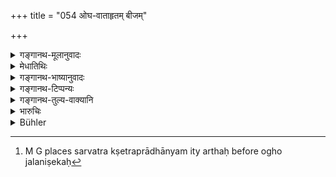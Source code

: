 +++
title = "054 ओघ-वाताहृतम् बीजम्"

+++

<details><summary>गङ्गानथ-मूलानुवादः</summary>

If seed, carried away by rain or wind, germinates in a soil,—that seed belongs to the owner of the soil, and the owner of the seed does not receive the produce.—(54)
</details>

<details><summary>मेधातिथिः</summary>

परक्षेत्रे वप्तुर् बीजनाश उक्तः । तत्र मन्येत- "पुरुषापराधात् तस्य युक्तोपहारो नूनम् असौ क्षेत्रं जिहीर्षति । नो चेत् किम् इति परक्षेत्रे वपतीति । येन तु स्वक्षेत्रे व्युप्तम् ओघवाताभ्याम् अन्यत्रानीतं तस्य को ऽपराधो यदि स्वं द्रव्यं हारयति" । तदर्थम् आह । **ओघवाताहृतं बीजम्** । **ओघो** जलनिषेकः, तेन **वायुना चाहृतं** नीतं **यस्य क्षेत्रे प्ररोहति** तस्यैव तद् भवति । एतेनैव सिद्धे विस्पष्टार्थं **न बीजी लभते फलम्** इति । सर्वत्र क्षेत्रप्राधान्यम् इत्य् अर्थः[^१२४] ॥ ८.५४ ॥


[^१२४]:
     M G places sarvatra kṣetraprādhānyam ity arthaḥ before ogho jalaniṣekaḥ
</details>

<details><summary>गङ्गानथ-भाष्यानुवादः</summary>

It has been declared ([under 43]) that when a man sows his seed in another man’s soil, his seed is lost. And on the basis people may have the following idea—“In the case cited, it is only right that the produce shall be confiscated, since a wrong act has been committed by the man, in that he has tried to obtain surreptitious possession of the land,—otherwise, why should he go about sowing his seed in another’s field? But in a case where the owner of the seed has sown it in his own field, but it has been carried into another field by water or wind, there is no wrong done by the man; in fact he loses his own seed by this transference.”

It is with a view to combat such a notion that we have the present verse declaring that when ‘*seed, carried away by rain or wind*’—‘*ogha*’ stands for *rain*,—‘*germinates in another man’s field*’,—then, the produce belongs to the owner of the soil.

Thus is the special law established that ‘*the owner of the seed does receive the produce*’; *i.e*., ownership of the soil is the more important factor.—(54)
</details>

<details><summary>गङ्गानथ-टिप्पन्यः</summary>

This verse is quoted in *Smṛtitattva* (II, p. 150);—in *Vivādaratnākara*
(p. 579), which explains ‘*ogha*’ as ‘current of water’ and ‘*āhṛtam*’
as ‘earned,’ and adds that this also only serves to indicate the greater
importance of the ‘field’;—and in *Vyavahāra-Bālambhaṭṭī* (p. 521).
</details>

<details><summary>गङ्गानथ-तुल्य-वाक्यानि</summary>

**(verses 9.48-56)  
**

[(See the texts under
31-44.)]

See Comparative notes for [Verse
9.48].
</details>

<details><summary>भारुचिः</summary>

ओघवातग्रहणं च प्रदर्शनार्थं विज्ञेयम् । अतश् च यश् चौर्याद् बलाद् वा पारक्षेत्रवापी न तस्यास्ति भाग इति गम्यते ॥ ९.५४ ॥
</details>

<details><summary>Bühler</summary>

054	If seed be carried by water or wind into somebody's field and germinates (there), the (plant sprung from that) seed belongs even to the owner of the field, the owner of the seed does not receive the crop.
</details>
